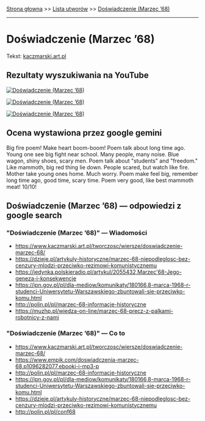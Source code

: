 [Strona głowna](../index.md) >> [Lista utworów](../list.md) >> [Doświadczenie (Marzec ’68)](127.md)

---

# Doświadczenie (Marzec ’68)

Tekst: [kaczmarski.art.pl](https://www.kaczmarski.art.pl/tworczosc/wiersze/doswiadczenie-marzec-68/)

## Rezultaty wyszukiwania na YouTube

[![Doświadczenie (Marzec ’68)](http://img.youtube.com/vi/FIfnlsvjkts/0.jpg)](https://www.youtube.com/watch?v=FIfnlsvjkts "Jacek Kaczmarski Doswiadczenie Marzec '68 - YouTube")

[![Doświadczenie (Marzec ’68)](http://img.youtube.com/vi/lHh8UVQnp7w/0.jpg)](https://www.youtube.com/watch?v=lHh8UVQnp7w "Jacek Kaczmarski -Doświadczenie Marzec `68 - YouTube")

[![Doświadczenie (Marzec ’68)](http://img.youtube.com/vi/hLGvxqkVl_A/0.jpg)](https://www.youtube.com/watch?v=hLGvxqkVl_A "Doświadczenia Marzec '68 - YouTube")

## Ocena wystawiona przez google gemini

Big fire poem! Make heart boom-boom! Poem talk about long time ago. Young one see big fight near school. Many people, many noise. Blue wagon, shiny shoes, scary men. Poem talk about "students" and "freedom." Like mammoth, big red thing lie down. People scared, but watch like fire. Mother take young ones home. Much worry. Poem make feel big, remember long time ago, good time, scary time. Poem very good, like best mammoth meat! 10/10!


## Doświadczenie (Marzec ’68) — odpowiedzi z google search

### "Doświadczenie (Marzec ’68)" — Wiadomości

 - <https://www.kaczmarski.art.pl/tworczosc/wiersze/doswiadczenie-marzec-68/>
 - <https://dzieje.pl/artykuly-historyczne/marzec-68-niepodleglosc-bez-cenzury-mlodzi-przeciwko-rezimowi-komunistycznemu>
 - <https://jedynka.polskieradio.pl/artykul/2055432,Marzec'68-Jego-geneza-i-konsekwencje>
 - <https://ipn.gov.pl/pl/dla-mediow/komunikaty/180166,8-marca-1968-r-studenci-Uniwersytetu-Warszawskiego-zbuntowali-sie-przeciwko-komu.html>
 - <http://polin.pl/pl/marzec-68-informacje-historyczne>
 - <https://muzhp.pl/wiedza-on-line/marzec-68-precz-z-palkami-robotnicy-z-nami>

### "Doświadczenie (Marzec ’68)" — Co to

 - <https://www.kaczmarski.art.pl/tworczosc/wiersze/doswiadczenie-marzec-68/>
 - <https://www.empik.com/doswiadczenia-marzec-68,p1096282077,ebooki-i-mp3-p>
 - <http://polin.pl/pl/marzec-68-informacje-historyczne>
 - <https://ipn.gov.pl/pl/dla-mediow/komunikaty/180166,8-marca-1968-r-studenci-Uniwersytetu-Warszawskiego-zbuntowali-sie-przeciwko-komu.html>
 - <https://dzieje.pl/artykuly-historyczne/marzec-68-niepodleglosc-bez-cenzury-mlodzi-przeciwko-rezimowi-komunistycznemu>
 - <http://polin.pl/pl/conf68>


